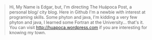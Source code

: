 > Hi, My Name is Edgar, but, I'm directing The Huápoca Post, a personal blog/ city blog. Here in Github 
> I'm a newbie with interest at programing skills.
> Some phyton and java, I'm kidding a very few phyton and java, I learned some Fortran at the University... that's it.
> You can visit http://huapoca.wordpress.com if you are interesting for knowing my town. 

<!---
huapoca/huapoca is a ✨ special ✨ repository because its `README.md` (this file) appears on your GitHub profile.
You can click the Preview link to take a look at your changes.
--->
